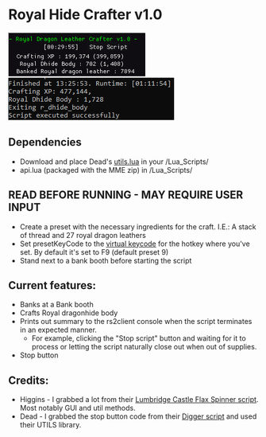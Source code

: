 # Royal Hide Crafter v1.0
<link href="/CSS/Scripts/style.css" rel="stylesheet"/>

![GUI](gui_ss.png "GUI") ![Summary Output](summary_output.png "Summary Output")

## Dependencies
- Download and place Dead's [utils.lua](https://me.deadcod.es/dead-utils) in your /Lua_Scripts/
- api.lua (packaged with the MME zip) in /Lua_Scripts/

## READ BEFORE RUNNING - MAY REQUIRE USER INPUT
- Create a preset with the necessary ingredients for the craft. I.E.: A stack of thread and 27 royal dragon leathers
- Set presetKeyCode to the [virtual keycode](https://learn.microsoft.com/en-us/windows/win32/inputdev/virtual-key-codes) for the hotkey where you've set. By default it's set to F9 (default preset 9)
- Stand next to a bank booth before starting the script

## Current features:
-  Banks at a Bank booth
- Crafts Royal dragonhide body
- Prints out summary to the rs2client console when the script terminates in an expected manner. 
  - For example, clicking the "Stop script" button and waiting for it to process  or letting the script naturally close out when out of supplies.
- Stop button

## Credits:
- Higgins - I grabbed a lot from their [Lumbridge Castle Flax Spinner script](https://github.com/higgins-dotcom/lua-scripts/blob/main/LumbridgeFlaxSpinner.lua). Most notably GUI and util methods.
- Dead - I grabbed the stop button code from their [Digger script](https://me.deadcod.es/dead-digger) and used their UTILS library.  
